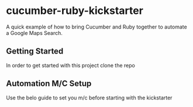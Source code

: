 # cucumber-ruby-kickstarter
A quick example of how to bring Cucumber and Ruby together to automate a Google Maps Search.

## Getting Started
In order to get started with this project clone the repo

## Automation M/C Setup
Use the belo guide to set you m/c before starting with the kickstarter
